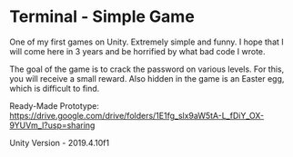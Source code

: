 # Terminal - Simple Game
One of my first games on Unity. Extremely simple and funny. I hope that I will come here in 3 years and be horrified by what bad code I wrote.

The goal of the game is to crack the password on various levels. For this, you will receive a small reward. Also hidden in the game is an Easter egg, which is difficult to find.

Ready-Made Prototype: https://drive.google.com/drive/folders/1E1fg_slx9aW5tA-L_fDiY_OX-9YUVm_l?usp=sharing

Unity Version - 2019.4.10f1
